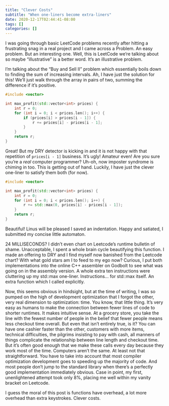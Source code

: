 ```yaml
---
title: "Clever Costs"
subtitle: "When one-liners become extra-liners"
date: 2020-12-17T02:44:41-08:00
tags: []
categories: []
---
```


I was going through basic LeetCode problems recently after hitting a frustrating snag in a real project and I came across a Problem. An easy problem. But an interesting one. Well, this is LeetCode we’re talking about so maybe “illustrative” is a better word. It’s an illustrative problem. 

I’m talking about the “Buy and Sell II” problem which essentially boils down to finding the sum of increasing intervals. Ah, I have just the solution for this! We’ll just walk through the array in pairs of two, summing the difference if it’s positive.

```cpp
#include <vector>

int max_profit(std::vector<int> prices) {
    int r = 0;
    for (int i = 0; i < prices.len(); i++) {
        if (prices[i] > prices[i - 1]) {
            r += prices[i] - prices[i - 1];
        }
    }
    return r;
}
```

Great! But my DRY detector is kicking in and it is not happy with that repetition of `prices[i - 1]` business. It’s ugly! Amateur even! Are you sure you’re a *real* computer programmer? Uh-oh, now imposter syndrome is chiming in too. This is getting out of hand. Luckily, I have just the clever one-liner to satisfy them both (for now).

```cpp
#include <vector>

int max_profit(std::vector<int> prices) {
    int r = 0;
    for (int i = 0; i < prices.len(); i++) {
        r += std::max(0, prices[i] - prices[i - 1]);
    }
    return r;
}
```

Beautiful! Linus will be pleased I saved an indentation. Happy and satiated, I submitted my concise little automaton.

24 MILLISECONDS? I didn’t even chart on Leetcode’s runtime bulletin of shame. Unacceptable, I spent a whole brain cycle beautifying this function. I made an offering to DRY and I find myself now banished from the Leetcode chart? With what gold stars am I to feed to my ego now? Curious, I put both implementations into the online C++ assembler on Godbolt to see what was going on in the assembly version. A whole extra ten instructions were cluttering up my std::max one-liner. Instructions... for std::max itself. An extra function which I called explicitly.

Now, this seems obvious in hindsight, but at the time of writing, I was so pumped on the high of development optimization that I forgot the other, very real dimension to optimization: time. You know, that little thing. It’s very easy as humans to make the connection between fewer lines of code to shorter runtimes. It makes intuitive sense. At a grocery store, you take the line with the fewest number of people in the belief that fewer people means less checkout time overall. But even that isn’t entirely true, is it? You can have one cashier faster than the other, customers with more items, technical difficulties, the pilgrims insisting to pay with cash, all manners of things complicate the relationship between line length and checkout time. But it’s often good enough that we make these calls every day because they work most of the time. Computers aren’t the same. At least not that straightforward. You have to take into account that most compiler optimization development goes to speeding up the majority of code. And most people don’t jump to the standard library when there’s a perfectly good implementation immediately obvious. Case in point, my first, unenlightened attempt took only 8%, placing me well within my vanity bracket on Leetcode. 

I guess the moral of this post is functions have overhead, a lot more overhead than extra keystrokes. Clever costs. 
